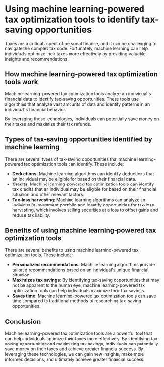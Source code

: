 Using machine learning-powered tax optimization tools to identify tax-saving opportunities
=======================================================================================================================================================

Taxes are a critical aspect of personal finance, and it can be challenging to navigate the complex tax code. Fortunately, machine learning can help individuals optimize their taxes more effectively by providing valuable insights and recommendations.

How machine learning-powered tax optimization tools work
--------------------------------------------------------

Machine learning-powered tax optimization tools analyze an individual's financial data to identify tax-saving opportunities. These tools use algorithms that analyze vast amounts of data and identify patterns in an individual's financial behavior.

By leveraging these technologies, individuals can potentially save money on their taxes and maximize their tax refunds.

Types of tax-saving opportunities identified by machine learning
----------------------------------------------------------------

There are several types of tax-saving opportunities that machine learning-powered tax optimization tools can identify. These include:

* **Deductions**: Machine learning algorithms can identify deductions that an individual may be eligible for based on their financial data.
* **Credits**: Machine learning-powered tax optimization tools can identify tax credits that an individual may be eligible for based on their financial situation and other relevant factors.
* **Tax-loss harvesting**: Machine learning algorithms can analyze an individual's investment portfolio and identify opportunities for tax-loss harvesting, which involves selling securities at a loss to offset gains and reduce tax liability.

Benefits of using machine learning-powered tax optimization tools
-----------------------------------------------------------------

There are several benefits to using machine learning-powered tax optimization tools. These include:

* **Personalized recommendations**: Machine learning algorithms provide tailored recommendations based on an individual's unique financial situation.
* **Maximizes tax savings**: By identifying tax-saving opportunities that may not be apparent to the human eye, machine learning-powered tax optimization tools can help individuals maximize their tax savings.
* **Saves time**: Machine learning-powered tax optimization tools can save time compared to traditional methods of researching tax-saving opportunities.

Conclusion
----------

Machine learning-powered tax optimization tools are a powerful tool that can help individuals optimize their taxes more effectively. By identifying tax-saving opportunities and maximizing tax savings, individuals can potentially save money on their taxes and achieve greater financial success. By leveraging these technologies, we can gain new insights, make more informed decisions, and ultimately achieve greater financial success.
